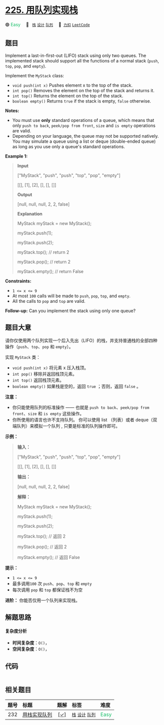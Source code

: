 # [225. 用队列实现栈](https://2xiao.github.io/leetcode-js/problem/0225.html)

🟢 <font color=#15bd66>Easy</font>&emsp; 🔖&ensp; [`栈`](/tag/stack.md) [`设计`](/tag/design.md) [`队列`](/tag/queue.md)&emsp; 🔗&ensp;[`力扣`](https://leetcode.cn/problems/implement-stack-using-queues) [`LeetCode`](https://leetcode.com/problems/implement-stack-using-queues)

## 题目

Implement a last-in-first-out (LIFO) stack using only two queues. The
implemented stack should support all the functions of a normal stack (`push`,
`top`, `pop`, and `empty`).

Implement the `MyStack` class:

  * `void push(int x)` Pushes element x to the top of the stack.
  * `int pop()` Removes the element on the top of the stack and returns it.
  * `int top()` Returns the element on the top of the stack.
  * `boolean empty()` Returns `true` if the stack is empty, `false` otherwise.

**Notes:**

  * You must use **only** standard operations of a queue, which means that only `push to back`, `peek/pop from front`, `size` and `is empty` operations are valid.
  * Depending on your language, the queue may not be supported natively. You may simulate a queue using a list or deque (double-ended queue) as long as you use only a queue's standard operations.



**Example 1:**

> 
> 
> 
> 
> 
> **Input**
> 
> ["MyStack", "push", "push", "top", "pop", "empty"]
> 
> [[], [1], [2], [], [], []]
> 
> **Output**
> 
> [null, null, null, 2, 2, false]
> 
> 
> 
> **Explanation**
> 
> MyStack myStack = new MyStack();
> 
> myStack.push(1);
> 
> myStack.push(2);
> 
> myStack.top(); // return 2
> 
> myStack.pop(); // return 2
> 
> myStack.empty(); // return False

**Constraints:**

  * `1 <= x <= 9`
  * At most `100` calls will be made to `push`, `pop`, `top`, and `empty`.
  * All the calls to `pop` and `top` are valid.



**Follow-up:** Can you implement the stack using only one queue?


## 题目大意

请你仅使用两个队列实现一个后入先出（LIFO）的栈，并支持普通栈的全部四种操作（`push`、`top`、`pop` 和 `empty`）。

实现 `MyStack` 类：

  * `void push(int x)` 将元素 x 压入栈顶。
  * `int pop()` 移除并返回栈顶元素。
  * `int top()` 返回栈顶元素。
  * `boolean empty()` 如果栈是空的，返回 `true` ；否则，返回 `false` 。



**注意：**

  * 你只能使用队列的标准操作 —— 也就是 `push to back`、`peek/pop from front`、`size` 和 `is empty` 这些操作。
  * 你所使用的语言也许不支持队列。 你可以使用 list （列表）或者 deque（双端队列）来模拟一个队列 , 只要是标准的队列操作即可。



**示例：**

> 
> 
> 
> 
> 
> **输入：**
> 
> ["MyStack", "push", "push", "top", "pop", "empty"]
> 
> [[], [1], [2], [], [], []]
> 
> **输出：**
> 
> [null, null, null, 2, 2, false]
> 
> 
> 
> **解释：**
> 
> MyStack myStack = new MyStack();
> 
> myStack.push(1);
> 
> myStack.push(2);
> 
> myStack.top(); // 返回 2
> 
> myStack.pop(); // 返回 2
> 
> myStack.empty(); // 返回 False
> 
> 



**提示：**

  * `1 <= x <= 9`
  * 最多调用`100` 次 `push`、`pop`、`top` 和 `empty`
  * 每次调用 `pop` 和 `top` 都保证栈不为空



**进阶：** 你能否仅用一个队列来实现栈。


## 解题思路

#### 复杂度分析

- **时间复杂度**：`O()`，
- **空间复杂度**：`O()`，

## 代码

```javascript

```

## 相关题目

<!-- prettier-ignore -->
| 题号 | 标题 | 题解 | 标签 | 难度 |
| :------: | :------ | :------: | :------ | :------ |
| 232 | [用栈实现队列](https://leetcode.com/problems/implement-queue-using-stacks) | [[✓]](/problem/0232.md) |  [`栈`](/tag/stack.md) [`设计`](/tag/design.md) [`队列`](/tag/queue.md) | <font color=#15bd66>Easy</font> |